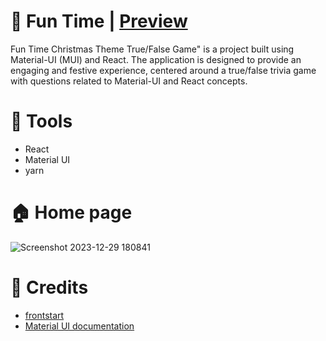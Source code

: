 # 🎁 Fun Time | <a href=''>Preview </a>

Fun Time Christmas Theme True/False Game" is a project built using Material-UI (MUI) and React. The application is designed to provide an engaging and festive experience, centered around a true/false trivia game with questions related to Material-UI and React concepts.

# 🔨 Tools 

- React
- Material UI
- yarn

# 🏠 Home page

![Screenshot 2023-12-29 180841](https://github.com/kondapalli19/Christmas_2023/assets/101511737/240eac50-ed9b-4b6f-83e1-8328f4866d36)

# 🙏 Credits

- [frontstart](https://www.youtube.com/watch?v=FB-sKY63AWo&t=2s)
- [Material UI documentation](https://mui.com/)